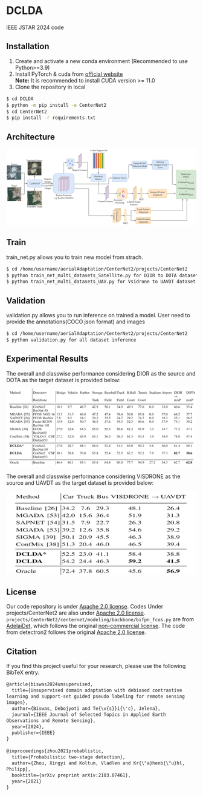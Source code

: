 # DCLDA
IEEE JSTAR 2024 code 

## Installation

1. Create and activate a new conda environment (Recommended to use Python>=3.9)
2. Install PyTorch & cuda from [official website](https://pytorch.org/get-started/locally/)<br />
**Note:** It is recommended to install CUDA version >= 11.0
3. Clone the repository in local
```bash
$ cd DCLDA
$ python -m pip install -e CenterNet2
$ cd CenterNet2
$ pip install -r requirements.txt
```

## Architecture

![alt text](model_arch.png)

## Train

train_net.py allows you to train new model from strach.
```bash
$ cd /home/username/aerialAdaptation/CenterNet2/projects/CenterNet2
$ python train_net_multi_datasets_Satellite.py for DIOR to DOTA dataset UDA training
$ python train_net_multi_datasets_UAV.py for Vsidrone to UAVDT dataset UDA training 
```

## Validation

validation.py allows you to run inference on trained a model. User need to provide the annotations(COCO json format) and images
```bash
$ cd /home/username/aerialAdaptation/CenterNet2/projects/CenterNet2
$ python validation.py for all dataset inference
```


## Experimental Results
The overall and classwise performance considering DIOR as the source and DOTA as the target dataset is provided below:

<div align="center">
<img src="DIOR2DOTA.png" alt="alt text">
</div>

The overall and classwise performance considering VISDRONE as the source and UAVDT as the target dataset is provided below:

<div align="center">
<img src="VISDRONE2UAVDT.png" alt="alt text">
</div>

## License

Our code repository is under [Apache 2.0 license](/LICENSE). Codes Under projects/CenterNet2 are also under [Apache 2.0 license](/LICENSE).
`projects/CenterNet2/centernet/modeling/backbone/bifpn_fcos.py` are from [AdelaiDet](https://github.com/aim-uofa/AdelaiDet), which follows the original [non-commercial license](https://github.com/aim-uofa/AdelaiDet/blob/master/LICENSE). The code from detectron2 follows the original [Apache 2.0 license](LICENSE).

## Citation

If you find this project useful for your research, please use the following BibTeX entry.

    @article{biswas2024unsupervised,
      title={Unsupervised domain adaptation with debiased contrastive learning and support-set guided pseudo labeling for remote sensing images},
      author={Biswas, Debojyoti and Te{\v{s}}i{\'c}, Jelena},
      journal={IEEE Journal of Selected Topics in Applied Earth Observations and Remote Sensing},
      year={2024},
      publisher={IEEE}
    }
    
    @inproceedings{zhou2021probablistic,
      title={Probabilistic two-stage detection},
      author={Zhou, Xingyi and Koltun, Vladlen and Kr{\"a}henb{\"u}hl, Philipp},
      booktitle={arXiv preprint arXiv:2103.07461},
      year={2021}
    }
